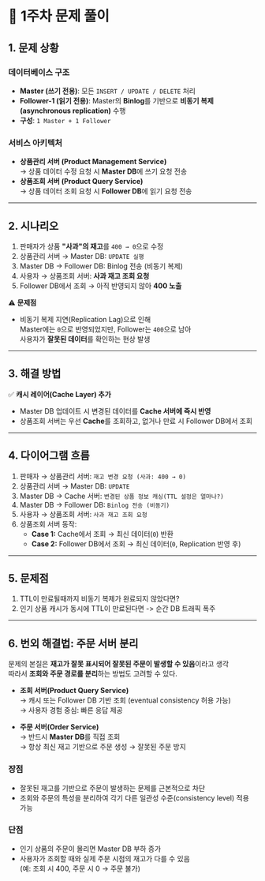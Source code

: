# 📌 1주차 문제 풀이

## 1. 문제 상황

### 데이터베이스 구조
- **Master (쓰기 전용)**: 모든 `INSERT / UPDATE / DELETE` 처리
- **Follower-1 (읽기 전용)**: Master의 **Binlog**를 기반으로 **비동기 복제(asynchronous replication)** 수행
- **구성**: `1 Master + 1 Follower`

### 서비스 아키텍처
- **상품관리 서버 (Product Management Service)**  
  → 상품 데이터 수정 요청 시 **Master DB**에 쓰기 요청 전송
- **상품조회 서버 (Product Query Service)**  
  → 상품 데이터 조회 요청 시 **Follower DB**에 읽기 요청 전송

---

## 2. 시나리오

1. 판매자가 상품 **"사과"의 재고**를 `400 → 0`으로 수정
2. 상품관리 서버 → Master DB: `UPDATE 실행`
3. Master DB → Follower DB: Binlog 전송 (비동기 복제)
4. 사용자 → 상품조회 서버: **사과 재고 조회 요청**
5. Follower DB에서 조회 → 아직 반영되지 않아 **400 노출**

⚠️ **문제점**
- 비동기 복제 지연(Replication Lag)으로 인해  
  Master에는 `0`으로 반영되었지만, Follower는 `400`으로 남아  
  사용자가 **잘못된 데이터**를 확인하는 현상 발생

---

## 3. 해결 방법

✅ **캐시 레이어(Cache Layer) 추가**
- Master DB 업데이트 시 변경된 데이터를 **Cache 서버에 즉시 반영**
- 상품조회 서버는 우선 **Cache**를 조회하고, 없거나 만료 시 Follower DB에서 조회

---

## 4. 다이어그램 흐름

1. 판매자 → 상품관리 서버: `재고 변경 요청 (사과: 400 → 0)`
2. 상품관리 서버 → Master DB: `UPDATE`
3. Master DB → Cache 서버: `변경된 상품 정보 캐싱(TTL 설정은 얼마나?)`
4. Master DB → Follower DB: `Binlog 전송 (비동기)`
5. 사용자 → 상품조회 서버: `사과 재고 조회 요청`
6. 상품조회 서버 동작:
    - **Case 1:** Cache에서 조회 → 최신 데이터(`0`) 반환
    - **Case 2:** Follower DB에서 조회 → 최신 데이터(`0`, Replication 반영 후)

---

## 5. 문제점
1. TTL이 만료될때까지 비동기 복제가 완료되지 않았다면?
2. 인기 상품 캐시가 동시에 TTL이 만료된다면 -> 순간 DB 트래픽 폭주

---

## 6. 번외 해결법: 주문 서버 분리

문제의 본질은 **재고가 잘못 표시되어 잘못된 주문이 발생할 수 있음**이라고 생각  
따라서 **조회와 주문 경로를 분리**하는 방법도 고려할 수 있다.

- **조회 서버(Product Query Service)**  
  → 캐시 또는 Follower DB 기반 조회 (eventual consistency 허용 가능)  
  → 사용자 경험 중심: 빠른 응답 제공

- **주문 서버(Order Service)**  
  → 반드시 **Master DB**를 직접 조회  
  → 항상 최신 재고 기반으로 주문 생성 → 잘못된 주문 방지

### 장점
- 잘못된 재고를 기반으로 주문이 발생하는 문제를 근본적으로 차단
- 조회와 주문의 특성을 분리하여 각기 다른 일관성 수준(consistency level) 적용 가능

### 단점
- 인기 상품의 주문이 몰리면 Master DB 부하 증가
- 사용자가 조회할 때와 실제 주문 시점의 재고가 다를 수 있음  
  (예: 조회 시 400, 주문 시 0 → 주문 불가)
